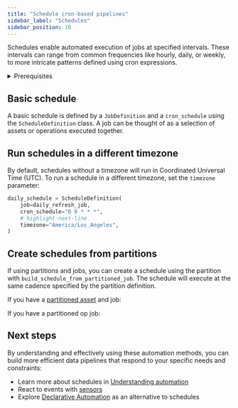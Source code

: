 ```yaml
---
title: "Schedule cron-based pipelines"
sidebar_label: "Schedules"
sidebar_position: 10
---
```


Schedules enable automated execution of jobs at specified intervals. These intervals can range from common frequencies like hourly, daily, or weekly, to more intricate patterns defined using cron expressions.

<details>
<summary>Prerequisites</summary>

To follow the steps in this guide, you'll need:

- Familiarity with [Assets](/concepts/assets)
- Familiarity with [Ops and Jobs](/concepts/ops-jobs)
</details>

## Basic schedule

A basic schedule is defined by a `JobDefinition` and a `cron_schedule` using the `ScheduleDefinition` class. A job can be thought of as a selection of assets or operations executed together.

<CodeExample filePath="guides/automation/simple-schedule-example.py" language="python" />

## Run schedules in a different timezone

By default, schedules without a timezone will run in Coordinated Universal Time (UTC). To run a schedule in a different timezone, set the `timezone` parameter:

```python
daily_schedule = ScheduleDefinition(
    job=daily_refresh_job,
    cron_schedule="0 0 * * *",
    # highlight-next-line
    timezone="America/Los_Angeles",
)
```

## Create schedules from partitions

If using partitions and jobs, you can create a schedule using the partition with `build_schedule_from_partitioned_job`. The schedule will execute at the same cadence specified by the partition definition.

<Tabs>
<TabItem value="assets" label="Assets">

If you have a [partitioned asset](/guides/partitioning) and job:

<CodeExample filePath="guides/automation/schedule-with-partition.py" language="python" />

</TabItem>
<TabItem value="ops" label="Ops">

If you have a partitioned op job:

<CodeExample filePath="guides/automation/schedule-with-partition-ops.py" language="python" />

</TabItem>
</Tabs>

## Next steps

By understanding and effectively using these automation methods, you can build more efficient data pipelines that respond to your specific needs and constraints:

- Learn more about schedules in [Understanding automation](/concepts/automation)
- React to events with [sensors](/guides/sensors)
- Explore [Declarative Automation](/concepts/automation/declarative-automation) as an alternative to schedules
